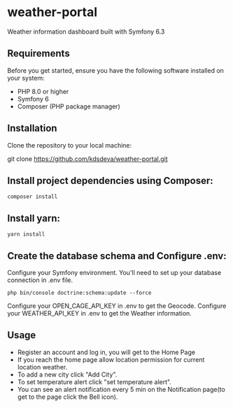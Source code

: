 # weather-portal

Weather information dashboard built with Symfony 6.3

## Requirements

Before you get started, ensure you have the following software installed on your system:

- PHP 8.0 or higher
- Symfony 6
- Composer (PHP package manager)

## Installation

Clone the repository to your local machine:

   git clone https://github.com/kdsdeva/weather-portal.git
   
## Install project dependencies using Composer:

    composer install
    
## Install yarn:

    yarn install

## Create the database schema and Configure .env:

Configure your Symfony environment. You'll need to set up your database connection in .env file.

    php bin/console doctrine:schema:update --force

Configure your OPEN_CAGE_API_KEY in .env to get the Geocode.
Configure your WEATHER_API_KEY in .env to get the Weather information.

## Usage

- Register an account and log in, you will get to the Home Page
- If you reach the home page allow location permission for current location weather.
- To add a new city click "Add City".
- To set temperature alert click "set temperature alert".
- You can see an alert notification every 5 min on the Notification page(to get to the page click the Bell icon).
